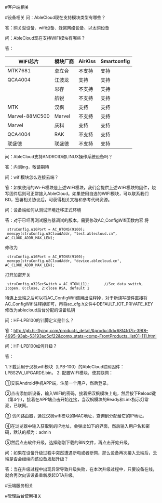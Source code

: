 #客户端相关



#设备相关
问：AbleCloud现在支持模块类型有哪些？

答：网关型设备、wifi设备、蜂窝网络设备、以太网设备

问：AbleCloud现在支持WIFI模块有哪些？

答：

|WIFI芯片 |模块厂商|AirKiss|Smartconfig|
|--------|-------|--------|----------|
|MTK7681 |卓立合  |不支持   |支持|
|QCA4004 |	江波龙|	支持   |	支持|
|		 |思存	 |	不支持 |	支持|
|		 |航锐	 |	不支持 |	支持|
|MTK	 |	汉枫 |	支持  |	支持|
|Marvel-88MC500| Marvel |	不支持|	支持|
|Marvel  |	庆科 |	支持  |	支持|
|QCA4004 |	RAK  |	不支持|	支持|
|联盛德   |联盛德 |	不支持|	支持|

问：AbleCloud支持ANDROID和LINUX操作系统设备吗？

答：内测ing，敬请期待


问：wifi模块怎么连接云端？

答：如果使用的Wi-Fi模块是上述WIFI模块，我们会提供上述WIFI模块的固件，烧写固件后则可正常接入AbleCloud。如果使用自选的WIFI模块，可以联系我们BD，签署相关协议后，可获得相关文档和参考代码资源。

问：设备端如何从测试环境迁移正式环境

答：对于已经再测试服务器调试的版本，需要修改AC_ConfigWifi函数内容
将
       
     struConfig.u16Port = AC_HTONS(9100); 
     memcpy(struConfig.u8CloudAddr, "test.ablecloud.cn", AC_CLOUD_ADDR_MAX_LEN);
修改为

     struConfig.u16Port = AC_HTONS(9100); 
     memcpy(struConfig.u8CloudAddr, "device.ablecloud.cn", AC_CLOUD_ADDR_MAX_LEN);

打开加密开关

     struConfig.u32SecSwitch = AC_HTONL(1);       //Sec data switch, 1:open, 0:close, 2:close RSA, default 1
待连上云端之后可以将AC_ConfigWifi调用出注释掉，对于新烧写硬件直接将AC_ConfigWifi注释掉即可，再将ac_cfg.h文件中DEFAULT_IOT_PRIVATE_KEY修改为ablecloud后台分配的设备私钥

问：HF-LPB100的针脚定义是什么？

答：http://gb.hi-flying.com/products_detail/&productId=68f4fd7b-39f8-4995-93ab-53193ac5cf22&comp_stats=comp-FrontProducts_list01-111.html

问：HF-LPB100如何升级？

答：

1.下载适用于汉枫wifi模块（LPB-100）的AbleCloud联网固件：LPBS2W_UPGARDE.bin。
2.	配置WIFI模块，使其联网：

①安装Android手机APP端，注册一个用户，然后登录。

②点击添加新设备，输入WIFI的密码，接着把汉枫模块上电，然后按下Reload键（第4个），接着在APP端点击开始连接，当汉枫模块的Ready和Link指示灯常亮，已联网。

③ 访问路由器，通过汉枫wifi模块的MAC地址，查询到分配给它的IP地址。
 
④在浏览器中输入获取到的IP地址，会弹出如下的界面，然后输入用户名和密码，默认的都为：admin
 
⑤然后点击软件升级，选择刚刚下载的BIN文件，再点击开始升级。
 

问：如果在设备升级过程中突然遭遇断电或者断网，那么设备再次接入云端后，云端是否会继续向该设备发起升级？

答：当在升级过程中出现异常导致升级失败，在本次升级过程中，只要设备在线，就会再次向该设备重新发起OTA升级。



#云端服务相关




#管理后台使用相关